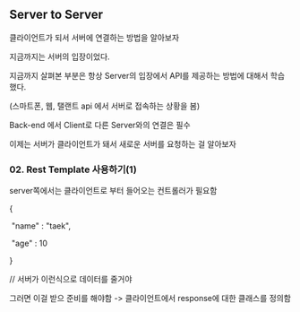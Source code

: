 ## Server to Server

클라이언트가 되서 서버에 연결하는 방법을 알아보자

지금까지는 서버의 입장이었다.

지금까지 살펴본 부분은 항상 Server의 입장에서 API를 제공하는 방법에 대해서 학습했다.

(스마트폰, 웹, 탤랜트 api 에서 서버로 접속하는 상황을 봄)

Back-end 에서 Client로 다른 Server와의 연결은 필수

이제는 서버가 클라이언트가 돼서 새로운 서버를 요청하는 걸 알아보자



### 02. Rest Template 사용하기(1)

server쪽에서는 클라이언트로 부터 들어오는 컨트롤러가 필요함



{

​	"name" : "taek",

​	"age" : 10

}

// 서버가 이런식으로 데이터를 줄거야

그러면 이걸 받으 준비를 해야함 -> 클라이언트에서 response에 대한 클래스를 정의함

